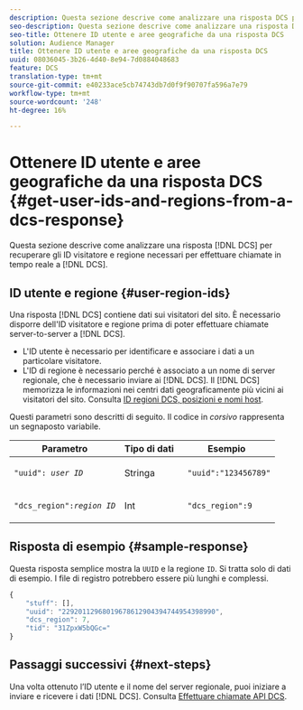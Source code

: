 ```yaml
---
description: Questa sezione descrive come analizzare una risposta DCS per recuperare gli ID visitatore e regione necessari per effettuare chiamate in tempo reale al DCS.
seo-description: Questa sezione descrive come analizzare una risposta DCS per recuperare gli ID visitatore e regione necessari per effettuare chiamate in tempo reale al DCS.
seo-title: Ottenere ID utente e aree geografiche da una risposta DCS
solution: Audience Manager
title: Ottenere ID utente e aree geografiche da una risposta DCS
uuid: 08036045-3b26-4d40-8e94-7d0884048683
feature: DCS
translation-type: tm+mt
source-git-commit: e40233ace5cb74743db7d0f9f90707fa596a7e79
workflow-type: tm+mt
source-wordcount: '248'
ht-degree: 16%

---
```



# Ottenere ID utente e aree geografiche da una risposta DCS {#get-user-ids-and-regions-from-a-dcs-response}

Questa sezione descrive come analizzare una risposta [!DNL DCS] per recuperare gli ID visitatore e regione necessari per effettuare chiamate in tempo reale a [!DNL DCS].

## ID utente e regione {#user-region-ids}

Una risposta [!DNL DCS] contiene dati sui visitatori del sito. È necessario disporre dell&#39;ID visitatore e regione prima di poter effettuare chiamate server-to-server a [!DNL DCS].

* L&#39;ID utente è necessario per identificare e associare i dati a un particolare visitatore.
* L&#39;ID di regione è necessario perché è associato a un nome di server regionale, che è necessario inviare ai [!DNL DCS]. Il [!DNL DCS] memorizza le informazioni nei centri dati geograficamente più vicini ai visitatori del sito. Consulta [ID regioni DCS, posizioni e nomi host](../../../api/dcs-intro/dcs-api-reference/dcs-regions.md).

Questi parametri sono descritti di seguito. Il codice in *corsivo* rappresenta un segnaposto variabile.

<table id="table_822C02D5978348DCB7153001882D397C"> 
 <thead> 
  <tr> 
   <th colname="col1" class="entry"> Parametro </th> 
   <th colname="col2" class="entry"> Tipo di dati </th> 
   <th colname="col3" class="entry"> Esempio </th> 
  </tr> 
 </thead>
 <tbody> 
  <tr> 
   <td colname="col1"> <p><code>"uuid": <i>user ID</i></code> </p> </td> 
   <td colname="col2"> <p>Stringa </p> </td> 
   <td colname="col3"> <p> <code> "uuid":"123456789"</code> </p> </td> 
  </tr> 
  <tr> 
   <td colname="col1"> <p><code>"dcs_region":<i>region ID</i></code> </p> </td> 
   <td colname="col2"> <p>Int </p> </td> 
   <td colname="col3"> <p> <code> "dcs_region":9</code> </p> </td> 
  </tr> 
 </tbody> 
</table>

## Risposta di esempio {#sample-response}

Questa risposta semplice mostra la `UUID` e la regione `ID`. Si tratta solo di dati di esempio. I file di registro potrebbero essere più lunghi e complessi.

```js
{
    "stuff": [],
    "uuid": "22920112968019678612904394744954398990",
    "dcs_region": 7,
    "tid": "31ZpxW5bQGc="
}
```

## Passaggi successivi {#next-steps}

Una volta ottenuto l’ID utente e il nome del server regionale, puoi iniziare a inviare e ricevere i dati [!DNL DCS]. Consulta [Effettuare chiamate API DCS](../../../api/dcs-intro/dcs-s2s/dcs-s2s-calls.md).

